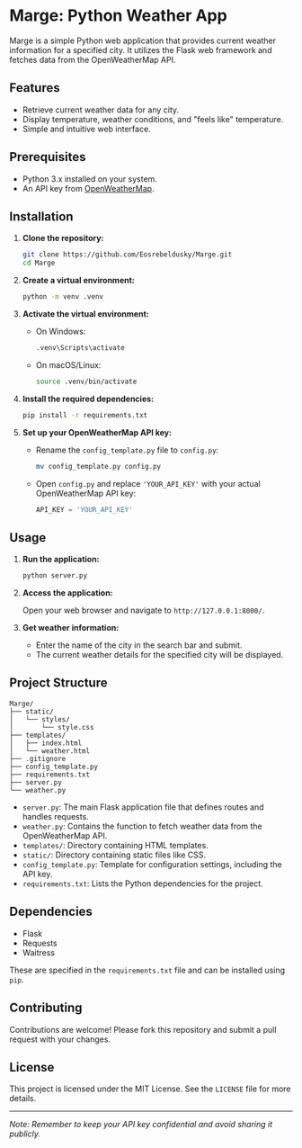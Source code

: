 # Marge: Python Weather App

Marge is a simple Python web application that provides current weather information for a specified city. It utilizes the Flask web framework and fetches data from the OpenWeatherMap API.

## Features

- Retrieve current weather data for any city.
- Display temperature, weather conditions, and "feels like" temperature.
- Simple and intuitive web interface.

## Prerequisites

- Python 3.x installed on your system.
- An API key from [OpenWeatherMap](https://openweathermap.org/api).

## Installation

1. **Clone the repository:**

   ```bash
   git clone https://github.com/Eosrebeldusky/Marge.git
   cd Marge
   ```

2. **Create a virtual environment:**

   ```bash
   python -m venv .venv
   ```

3. **Activate the virtual environment:**

   - On Windows:
     
     ```bash
     .venv\Scripts\activate
     ```
   
   - On macOS/Linux:
     
     ```bash
     source .venv/bin/activate
     ```

4. **Install the required dependencies:**

   ```bash
   pip install -r requirements.txt
   ```

5. **Set up your OpenWeatherMap API key:**

   - Rename the `config_template.py` file to `config.py`:
     
     ```bash
     mv config_template.py config.py
     ```
   
   - Open `config.py` and replace `'YOUR_API_KEY'` with your actual OpenWeatherMap API key:
     
     ```python
     API_KEY = 'YOUR_API_KEY'
     ```

## Usage

1. **Run the application:**

   ```bash
   python server.py
   ```

2. **Access the application:**

   Open your web browser and navigate to `http://127.0.0.1:8000/`.

3. **Get weather information:**

   - Enter the name of the city in the search bar and submit.
   - The current weather details for the specified city will be displayed.

## Project Structure

```
Marge/
├── static/
│   └── styles/
│       └── style.css
├── templates/
│   ├── index.html
│   └── weather.html
├── .gitignore
├── config_template.py
├── requirements.txt
├── server.py
└── weather.py
```

- `server.py`: The main Flask application file that defines routes and handles requests.
- `weather.py`: Contains the function to fetch weather data from the OpenWeatherMap API.
- `templates/`: Directory containing HTML templates.
- `static/`: Directory containing static files like CSS.
- `config_template.py`: Template for configuration settings, including the API key.
- `requirements.txt`: Lists the Python dependencies for the project.

## Dependencies

- Flask
- Requests
- Waitress

These are specified in the `requirements.txt` file and can be installed using `pip`.

## Contributing

Contributions are welcome! Please fork this repository and submit a pull request with your changes.

## License

This project is licensed under the MIT License. See the `LICENSE` file for more details.

---

*Note: Remember to keep your API key confidential and avoid sharing it publicly.*

